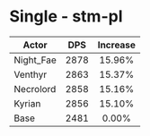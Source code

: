 # Single - stm-pl
| Actor | DPS | Increase |
|---|:---:|:---:|
|Night_Fae|2878|15.96%|
|Venthyr|2863|15.37%|
|Necrolord|2858|15.16%|
|Kyrian|2856|15.10%|
|Base|2481|0.00%|
